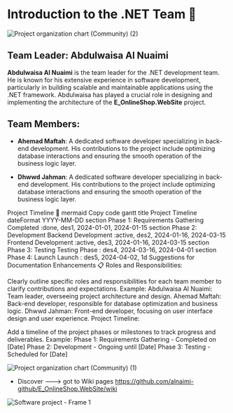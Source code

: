 # Introduction to the .NET Team 👥
![Project organization chart (Community) (2)](https://github.com/user-attachments/assets/b6ce884f-473e-4fb0-9c0d-3c820a49131c)

## Team Leader: Abdulwaisa Al Nuaimi
**Abdulwaisa Al Nuaimi** is the team leader for the .NET development team. He is known for his extensive experience in software development, particularly in building scalable and maintainable applications using the .NET framework. Abdulwaisa has played a crucial role in designing and implementing the architecture of the **E_OnlineShop.WebSite** project.

## Team Members:
- **Ahemad Maftah**: A dedicated software developer specializing in back-end development. His contributions to the project include optimizing database interactions and ensuring the smooth operation of the business logic layer.
  
- **Dhwwd Jahman**:  A dedicated software developer specializing in back-end development. His contributions to the project include optimizing database interactions and ensuring the smooth operation of the business logic layer.


Project Timeline 📅
mermaid
Copy code
gantt
    title Project Timeline
    dateFormat  YYYY-MM-DD
    section Phase 1: Requirements Gathering
    Completed         :done,    des1, 2024-01-01, 2024-01-15
    section Phase 2: Development
    Backend Development  :active,  des2, 2024-01-16, 2024-03-15
    Frontend Development :active,  des3, 2024-01-16, 2024-03-15
    section Phase 3: Testing
    Testing Phase      :         des4, 2024-03-16, 2024-04-01
    section Phase 4: Launch
    Launch             :         des5, 2024-04-02, 1d
Suggestions for Documentation Enhancements 📋
Roles and Responsibilities:

Clearly outline specific roles and responsibilities for each team member to clarify contributions and expectations.
Example:
Abdulwaisa Al Nuaimi: Team leader, overseeing project architecture and design.
Ahemad Maftah: Back-end developer, responsible for database optimization and business logic.
Dhwwd Jahman: Front-end developer, focusing on user interface design and user experience.
Project Timeline:

Add a timeline of the project phases or milestones to track progress and deliverables.
Example:
Phase 1: Requirements Gathering - Completed on [Date]
Phase 2: Development - Ongoing until [Date]
Phase 3: Testing - Scheduled for [Date]

![Project organization chart (Community) (1)](https://github.com/user-attachments/assets/d0c5220c-9fef-49cf-8656-736d9559d654)

- Discover ---> got to Wiki pages https://github.com/alnaimi-github/E_OnlineShop.WebSite/wiki

![Software project - Frame 1](https://github.com/user-attachments/assets/880282bd-b217-4d85-8292-39752ecff6c1)







